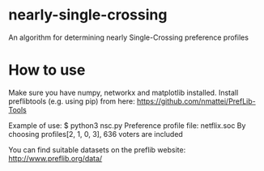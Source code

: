 # nearly-single-crossing
An algorithm for determining nearly Single-Crossing preference profiles
# How to use
Make sure you have numpy, networkx and matplotlib installed.
Install preflibtools (e.g. using pip) from here: https://github.com/nmattei/PrefLib-Tools

Example of use:
$ python3 nsc.py
Preference profile file: netflix.soc
By choosing profiles[2, 1, 0, 3], 636 voters are included

You can find suitable datasets on the preflib website: http://www.preflib.org/data/
